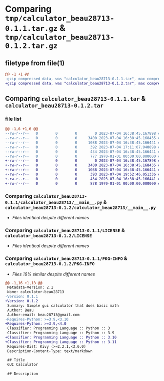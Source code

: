# Comparing `tmp/calculator_beau28713-0.1.1.tar.gz` & `tmp/calculator_beau28713-0.1.2.tar.gz`

## filetype from file(1)

```diff
@@ -1 +1 @@
-gzip compressed data, was "calculator_beau28713-0.1.1.tar", max compression
+gzip compressed data, was "calculator_beau28713-0.1.2.tar", max compression
```

## Comparing `calculator_beau28713-0.1.1.tar` & `calculator_beau28713-0.1.2.tar`

### file list

```diff
@@ -1,6 +1,6 @@
--rw-r--r--   0        0        0        0 2023-07-04 16:38:45.167898 calculator_beau28713-0.1.1/calculator_beau28713/__init__.py
--rw-r--r--   0        0        0     3400 2023-07-04 16:38:45.168435 calculator_beau28713-0.1.1/calculator_beau28713/__main__.py
--rw-r--r--   0        0        0     1088 2023-07-04 16:38:45.166441 calculator_beau28713-0.1.1/LICENSE
--rw-r--r--   0        0        0      392 2023-07-04 17:11:07.940898 calculator_beau28713-0.1.1/pyproject.toml
--rw-r--r--   0        0        0      434 2023-07-04 16:38:45.166441 calculator_beau28713-0.1.1/README.md
--rw-r--r--   0        0        0      777 1970-01-01 00:00:00.000000 calculator_beau28713-0.1.1/PKG-INFO
+-rw-r--r--   0        0        0        0 2023-07-04 16:38:45.167898 calculator_beau28713-0.1.2/calculator_beau28713/__init__.py
+-rw-r--r--   0        0        0     3400 2023-07-04 16:38:45.168435 calculator_beau28713-0.1.2/calculator_beau28713/__main__.py
+-rw-r--r--   0        0        0     1088 2023-07-04 16:38:45.166441 calculator_beau28713-0.1.2/LICENSE
+-rw-r--r--   0        0        0      393 2023-07-04 19:52:46.051336 calculator_beau28713-0.1.2/pyproject.toml
+-rw-r--r--   0        0        0      434 2023-07-04 16:38:45.166441 calculator_beau28713-0.1.2/README.md
+-rw-r--r--   0        0        0      878 1970-01-01 00:00:00.000000 calculator_beau28713-0.1.2/PKG-INFO
```

### Comparing `calculator_beau28713-0.1.1/calculator_beau28713/__main__.py` & `calculator_beau28713-0.1.2/calculator_beau28713/__main__.py`

 * *Files identical despite different names*

### Comparing `calculator_beau28713-0.1.1/LICENSE` & `calculator_beau28713-0.1.2/LICENSE`

 * *Files identical despite different names*

### Comparing `calculator_beau28713-0.1.1/PKG-INFO` & `calculator_beau28713-0.1.2/PKG-INFO`

 * *Files 16% similar despite different names*

```diff
@@ -1,16 +1,18 @@
 Metadata-Version: 2.1
 Name: calculator-beau28713
-Version: 0.1.1
+Version: 0.1.2
 Summary: Simple gui calculator that does basic math
 Author: Beau
 Author-email: beau28713@gmail.com
-Requires-Python: >=3.9,<3.10
+Requires-Python: >=3.9,<4.0
 Classifier: Programming Language :: Python :: 3
 Classifier: Programming Language :: Python :: 3.9
+Classifier: Programming Language :: Python :: 3.10
+Classifier: Programming Language :: Python :: 3.11
 Requires-Dist: Kivy (>=2.2.1,<3.0.0)
 Description-Content-Type: text/markdown
 
 ## Title
 GUI Calculator
 
 ## Description
```

